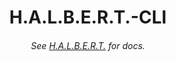 <h1 align="center">H.A.L.B.E.R.T.-CLI</h1>
<h6 align="center">See <a href="https://github.com/Capevace/halbert">H.A.L.B.E.R.T.</a> for docs.</h6>

